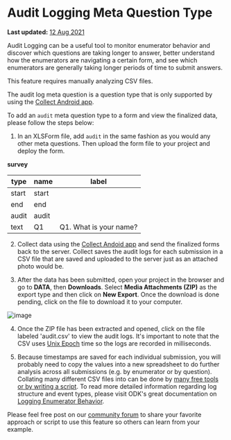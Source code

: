 # Audit Logging Meta Question Type
**Last updated:** <a href="https://github.com/kobotoolbox/docs/blob/f9bb069f3517cb6d0b581aa7cec180b5ff707d2b/source/audit_logging.md" class="reference">12 Aug 2021</a>

Audit Logging can be a useful tool to monitor enumerator behavior and discover which questions are taking longer to answer, better understand how the enumerators are navigating a certain form, and see which enumerators are generally taking longer periods of time to submit answers.

<p class="note">This feature requires manually analyzing CSV files.</p>

The audit log meta question is a question type that is only supported by using the [Collect Android app](kobocollect-android.md).

To add an `audit` meta question type to a form and view the finalized data, please follow the steps below:

1. In an XLSForm file, add `audit` in the same fashion as you would any other meta questions. Then upload the form file to your project and deploy the form.

__survey__

| type  | name  | label                  |
| ---   | ---   | ---                    |
| start | start |                        |
| end   | end   |                        |
| audit | audit |                        |
| text  | Q1    | Q1. What is your name? |

2. Collect data using the [Collect Andoid app](kobocollect-android.md) and send the finalized forms back to the server. Collect saves the audit logs for each submission in a CSV file that are saved and uploaded to the server just as an attached photo would be.

3. After the data has been submitted, open your project in the browser and go to __DATA__, then __Downloads__. Select __Media Attachments (ZIP)__ as the export type and then click on __New Export__. Once the download is done pending, click on the file to download it to your computer.

![image](/images/audit_logging/zip_export.png)

4. Once the ZIP file has been extracted and opened, click on the file labeled 'audit.csv' to view the audit logs. It's important to note that the CSV uses [Unix Epoch](https://www.unixtimestamp.com/index.php) time so the logs are recorded in milliseconds.

5. Because timestamps are saved for each individual submission, you will probably need to copy the values into a new spreadsheet to do further analysis across all submissions (e.g. by enumerator or by question). Collating many different CSV files into can be done by [many free tools or by writing a script](https://www.google.com/search?q=merge+many+CSV). To read more detailed information regarding log structure and event types, please visit ODK's great documentation on [Logging Enumerator Behavior](https://docs.getodk.org/form-audit-log/#).

Please feel free post on our [community forum](https://community.kobotoolbox.org/) to share your favorite approach or script to use this feature so others can learn from your example.
